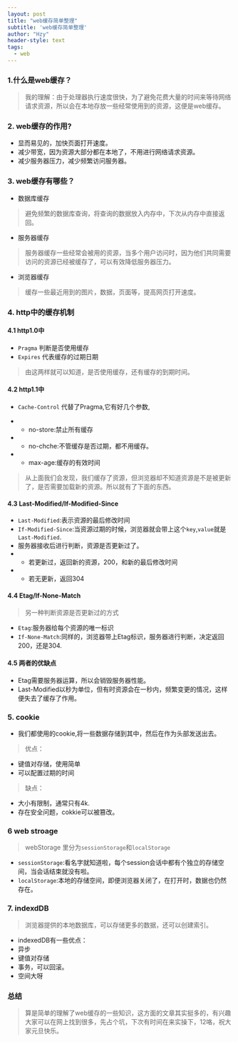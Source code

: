 ```yaml
---
layout: post
title: "web缓存简单整理"
subtitle: 'web缓存简单整理'
author: "Hzy"
header-style: text
tags:
  - web
---
```


### 1.什么是web缓存？

> 我的理解：由于处理器执行速度很快，为了避免花费大量的时间来等待网络请求资源，所以会在本地存放一些经常使用到的资源，这便是web缓存。

### 2. web缓存的作用?

* 显而易见的，加快页面打开速度。
* 减少带宽，因为资源大部分都在本地了，不用进行网络请求资源。
* 减少服务器压力，减少频繁访问服务器。

### 3. web缓存有哪些？

* 数据库缓存

> 避免频繁的数据库查询，将查询的数据放入内存中，下次从内存中直接返回。

* 服务器缓存

> 服务器缓存一些经常会被用的资源，当多个用户访问时，因为他们共同需要访问的资源已经被缓存了，可以有效降低服务器压力。

* 浏览器缓存

> 缓存一些最近用到的图片，数据，页面等，提高网页打开速度。

### 4. http中的缓存机制

#### 4.1 http1.0中

* `Pragma` 判断是否使用缓存
* `Expires` 代表缓存的过期日期

> 由这两样就可以知道，是否使用缓存，还有缓存的到期时间。

#### 4.2 http1.1中

* `Cache-Control` 代替了Pragma,它有好几个参数,

* * no-store:禁止所有缓存
* * no-chche:不管缓存是否过期，都不用缓存。
* * max-age:缓存的有效时间


> 从上面我们会发现，我们缓存了资源，但浏览器却不知道资源是不是被更新了，是否需要加载新的资源。所以就有了下面的东西。

#### 4.3 Last-Modified/If-Modified-Since
* `Last-Modified`:表示资源的最后修改时间
* `If-Modified-Since`:当资源过期的时候，浏览器就会带上这个`key`,`value`就是`Last-Modified`.
* 服务器接收后进行判断，资源是否更新过了。
* * 若更新过，返回新的资源，200，和新的最后修改时间
* * 若无更新，返回304

#### 4.4 Etag/If-None-Match

> 另一种判断资源是否更新过的方式

* `Etag`:服务器给每个资源的唯一标识
* `If-None-Match`:同样的，浏览器带上Etag标识，服务器进行判断，决定返回200，还是304.

#### 4.5 两者的优缺点

* Etag需要服务器运算，所以会销毁服务器性能。
* Last-Modified以秒为单位，但有时资源会在一秒内，频繁变更的情况，这样便失去了缓存了作用。

### 5. cookie

* 我们都使用的cookie,将一些数据存储到其中，然后在作为头部发送出去。

> 优点：
* 键值对存储，使用简单
* 可以配置过期的时间

> 缺点：
* 大小有限制，通常只有4k.
* 存在安全问题，cokkie可以被篡改。

### 6 web stroage

> webStorage 里分为`sessionStorage`和`localStorage`

* `sessionStorage`:看名字就知道啦，每个session会话中都有个独立的存储空间，当会话结束就没有啦。
* `localStorage`:本地的存储空间，即便浏览器关闭了，在打开时，数据也仍然存在。

### 7. indexdDB

> 浏览器提供的本地数据库，可以存储更多的数据，还可以创建索引。

* indexedDB有一些优点：
* 异步
* 键值对存储
* 事务，可以回滚。
* 空间大呀


### 总结

> 算是简单的理解了web缓存的一些知识，这方面的文章其实挺多的，有兴趣大家可以在网上找到很多，先占个坑，下次有时间在来实操下，12咯，祝大家元旦快乐。